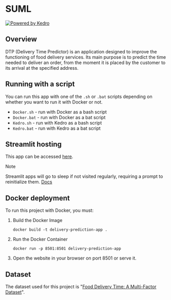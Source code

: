 # SUML

[![Powered by Kedro](https://img.shields.io/badge/powered_by-kedro-ffc900?logo=kedro)](https://kedro.org)

## Overview

DTP (Delivery Time Predictor) is an application designed to improve the functioning of food delivery services. Its main purpose is to predict the time needed to deliver an order, from the moment it is placed by the customer to its arrival at the specified address.

## Running with a script

You can run this app with one of the `.sh` or `.bat` scripts depending on whether you want to run it with Docker or not.

- `Docker.sh` - run with Docker as a bash script
- `Docker.bat` - run with Docker as a bat script
- `Kedro.sh` - run with Kedro as a bash script
- `Kedro.bat` - run with Kedro as a bat script

## Streamlit hosting

This app can be accessed [here](https://czuberion-amf-srcsumlpipelinesappstreamlit-uxx1mn.streamlit.app/).

> [!NOTE]  
> Streamlit apps will go to sleep if not visited regularly, requiring a prompt to reinitialize them. [Docs](https://docs.streamlit.io/deploy/streamlit-community-cloud/manage-your-app#app-hibernation)

## Docker deployment

To run this project with Docker, you must:

1. Build the Docker Image

   ```
   docker build -t delivery-prediction-app .
   ```

2. Run the Docker Container

   ```
   docker run -p 8501:8501 delivery-prediction-app
   ```

3. Open the website in your browser on port 8501 or serve it.

## Dataset

The dataset used for this project is "[Food Delivery Time: A Multi-Factor Dataset](https://www.kaggle.com/datasets/gautamdeora7/food-delivery-time-a-multi-factor-dataset)".
